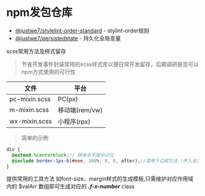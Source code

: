 # npm发包仓库

- [@justwe7/stylelint-order-standard](./stylelint-order-standard) - stylint-order规则
- [@justwe7/persistedstate](./persistedstate) - 持久化全局变量


scss常用方法及样式留存

> 节省开发事件封装常用的scss样式库以便日常开发留存，后期调研是否可以npm方式使用的可行性

| 文件           | 平台           |
| -------------- | -------------- |
| pc-mixin.scss | PC(px)         |
| m-mixin.scss   | 移动端(rem/vw) |
| wx-mixin.scss  | 小程序(rpx)    |

> 简单的示例
```scss
div {
  @extend %centerblock;// 继承水平居中占位
  @include border-1px-b(#eee, 100%, 0, 0, after);//调用下边框方法 (传入全为可缺省值)
}
```

提供常用的工具方法 如font-size、margin样式的生成模板,只需维护对应作用域内的 $valArr 数组即可生成对应的 ***.f-x-number*** class